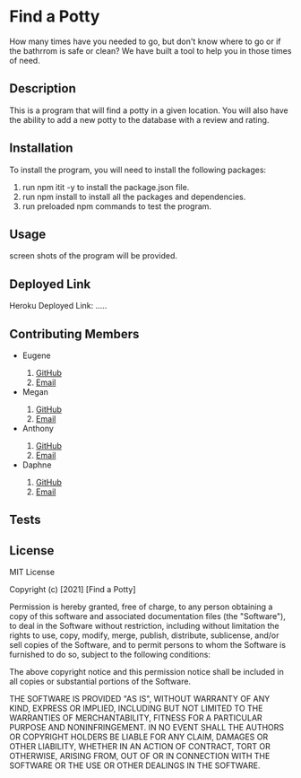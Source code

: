 # Find a Potty 
How many times have you needed to go, but don't know where to go or if the bathrrom is safe or clean? We have built a tool to help you in those times of need. 

## Description
This is a program that will find a potty in a given location. You will also have the ability to add a new potty to the database with a review and rating.

## Installation

To install the program, you will need to install the following packages:
<ol>
<li>run npm itit -y to install the package.json file. </li>
<li>run npm install to install all the packages and dependencies. </li>
<li>run preloaded npm commands to test the program. </li>
</ol>

## Usage
screen shots of the program will be provided.
## Deployed Link 
 Heroku Deployed Link: .....
## Contributing Members 
<ul> 
<li>  Eugene </li>
<ol> 
<li><a href="https://github.com/eisforgene" > GitHub </a> </li> 
<li> <a href="mailto:">Email  </a> </li></ol>

<li> Megan </li>
 <ol> 
 <li><a href="https://github.com/megwatson88"> GitHub </a> </li>
 <li> <a href="mailto:megan.campbell.1988@gmail.com">Email </a></li>
 </ol>

<li> Anthony</li>
<ol>
<li> <a href="https://github.com/alavezzo"> GitHub</a></li>
<li> <a href="mailto:lavezzo.ae@gmail.com"> Email </a></li>
</ol>

<li>  Daphne </li>
<ol> 
<li> <a href="https://github.com/daphne1014"> GitHub </a></li>
<li> <a href="mailto:">Email </a> </li>
</ol>
</ul>

## Tests

## License

MIT License

Copyright (c) [2021] [Find a Potty]

Permission is hereby granted, free of charge, to any person obtaining a copy
of this software and associated documentation files (the "Software"), to deal
in the Software without restriction, including without limitation the rights
to use, copy, modify, merge, publish, distribute, sublicense, and/or sell
copies of the Software, and to permit persons to whom the Software is
furnished to do so, subject to the following conditions:

The above copyright notice and this permission notice shall be included in all
copies or substantial portions of the Software.

THE SOFTWARE IS PROVIDED "AS IS", WITHOUT WARRANTY OF ANY KIND, EXPRESS OR
IMPLIED, INCLUDING BUT NOT LIMITED TO THE WARRANTIES OF MERCHANTABILITY,
FITNESS FOR A PARTICULAR PURPOSE AND NONINFRINGEMENT. IN NO EVENT SHALL THE
AUTHORS OR COPYRIGHT HOLDERS BE LIABLE FOR ANY CLAIM, DAMAGES OR OTHER
LIABILITY, WHETHER IN AN ACTION OF CONTRACT, TORT OR OTHERWISE, ARISING FROM,
OUT OF OR IN CONNECTION WITH THE SOFTWARE OR THE USE OR OTHER DEALINGS IN THE
SOFTWARE.